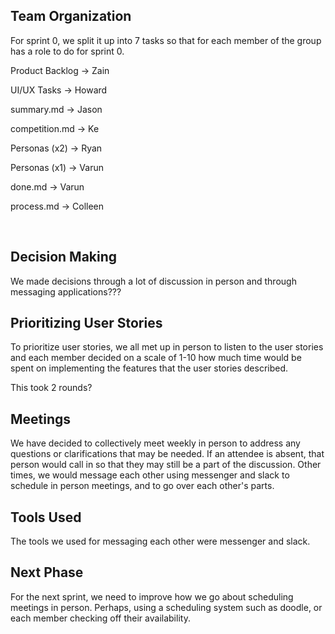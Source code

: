 ## Team Organization

For sprint 0, we split it up into 7 tasks so that for each member of the group has a role to do for sprint 0.

Product Backlog -> Zain

UI/UX Tasks -> Howard

summary.md -> Jason

competition.md -> Ke

Personas (x2) -> Ryan

Personas (x1) -> Varun

done.md -> Varun

process.md -> Colleen

  
## Decision Making

We made decisions through a lot of discussion in person and through messaging applications???

## Prioritizing User Stories

To prioritize user stories, we all met up in person to listen to the user stories and each member decided on a scale of 1-10 how much time would be spent on implementing the features that the user stories described. 

This took 2 rounds?

## Meetings

We have decided to collectively meet weekly in person to address any questions or clarifications that may be needed. If an attendee is absent, that person would call in so that they may still be a part of the discussion. Other times, we would message each other using messenger and slack to schedule in person meetings, and to go over each other's parts.

## Tools Used

The tools we used for messaging each other were messenger and slack.

## Next Phase

For the next sprint, we need to improve how we go about scheduling meetings in person. Perhaps, using a scheduling system such as doodle, or each member checking off their availability. 
